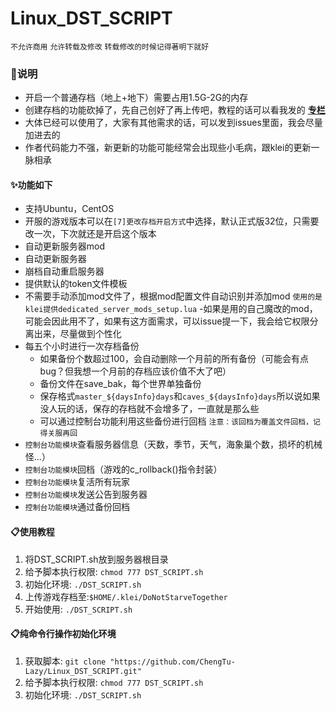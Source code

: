 # Linux_DST_SCRIPT
`不允许商用` `允许转载及修改` `转载修改的时候记得著明下就好`

### 🔔说明

- 开启一个普通存档（地上+地下）需要占用1.5G-2G的内存
- 创建存档的功能砍掉了，先自己创好了再上传吧，教程的话可以看我发的 **[专栏](https://www.bilibili.com/read/cv10822903)**
- 大体已经可以使用了，大家有其他需求的话，可以发到issues里面，我会尽量加进去的
- 作者代码能力不强，新更新的功能可能经常会出现些小毛病，跟klei的更新一脉相承

#### ✨功能如下

- 支持Ubuntu，CentOS
- 开服的游戏版本可以在`[7]更改存档开启方式`中选择，默认正式版32位，只需要改一次，下次就还是开启这个版本
- 自动更新服务器mod
- 自动更新服务器
- 崩档自动重启服务器
- 提供默认的token文件模板
- 不需要手动添加mod文件了，根据mod配置文件自动识别并添加mod  `使用的是klei提供dedicated_server_mods_setup.lua`
  -如果是用的自己魔改的mod，可能会因此用不了，如果有这方面需求，可以issue提一下，我会给它权限分离出来，尽量做到个性化
- 每五个小时进行一次存档备份 
  - 如果备份个数超过100，会自动删除一个月前的所有备份（可能会有点bug？但我想一个月前的存档应该价值不大了吧）
  - 备份文件在save_bak，每个世界单独备份
  - 保存格式`master_${daysInfo}days`和`caves_${daysInfo}days`所以说如果没人玩的话，保存的存档就不会增多了，一直就是那么些
  - 可以通过控制台功能利用这些备份进行回档 `注意：该回档为覆盖文件回档，记得关服再回`
- `控制台功能模块`查看服务器信息（天数，季节，天气，海象巢个数，损坏的机械怪...）
- `控制台功能模块`回档（游戏的c_rollback()指令封装）
- `控制台功能模块`复活所有玩家
- `控制台功能模块`发送公告到服务器
- `控制台功能模块`通过备份回档

#### 📋使用教程

1. 将DST_SCRIPT.sh放到服务器根目录
2. 给予脚本执行权限: `chmod 777 DST_SCRIPT.sh`
3. 初始化环境: `./DST_SCRIPT.sh`
4. 上传游戏存档至:`$HOME/.klei/DoNotStarveTogether`
5. 开始使用: `./DST_SCRIPT.sh`

#### 📋纯命令行操作初始化环境

1. 获取脚本: `git clone "https://github.com/ChengTu-Lazy/Linux_DST_SCRIPT.git"`
2. 给予脚本执行权限: `chmod 777 DST_SCRIPT.sh`
3. 初始化环境: `./DST_SCRIPT.sh`
